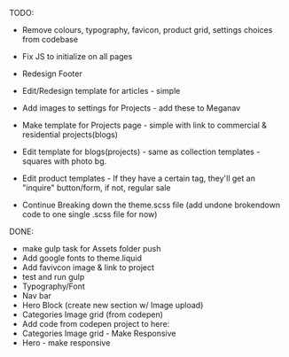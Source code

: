 TODO: 
* Remove colours, typography, favicon, product grid, settings choices from codebase

* Fix JS to initialize on all pages
* Redesign Footer
* Edit/Redesign template for articles - simple
* Add images to settings for Projects - add these to Meganav
* Make template for Projects page - simple with link to commercial & residential projects(blogs)
* Edit template for blogs(projects) - same as collection templates - squares with photo bg.

* Edit product templates - If they have a certain tag, they'll get an "inquire" button/form, if not, regular sale

* Continue Breaking down the theme.scss file (add undone brokendown code to one single .scss file for now)

DONE:
* make gulp task for Assets folder push
* Add google fonts to theme.liquid
* Add favivcon image & link to project
* test and run gulp
* Typography/Font
* Nav bar
* Hero Block (create new section w/ Image upload)
* Categories Image grid (from codepen)
* Add code from codepen project to here:
* Categories Image grid - Make Responsive
* Hero - make responsive